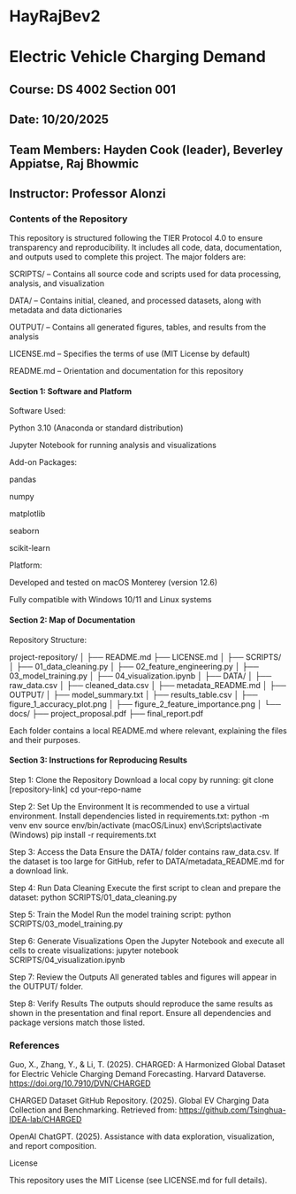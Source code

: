 # HayRajBev2
# Electric Vehicle Charging Demand

## Course: DS 4002 Section 001
## Date: 10/20/2025
## Team Members: Hayden Cook (leader), Beverley Appiatse, Raj Bhowmic
## Instructor: Professor Alonzi

### Contents of the Repository

This repository is structured following the TIER Protocol 4.0 to ensure transparency and reproducibility. It includes all code, data, documentation, and outputs used to complete this project. The major folders are:

SCRIPTS/ – Contains all source code and scripts used for data processing, analysis, and visualization

DATA/ – Contains initial, cleaned, and processed datasets, along with metadata and data dictionaries

OUTPUT/ – Contains all generated figures, tables, and results from the analysis

LICENSE.md – Specifies the terms of use (MIT License by default)

README.md – Orientation and documentation for this repository

#### Section 1: Software and Platform

Software Used:

Python 3.10 (Anaconda or standard distribution)

Jupyter Notebook for running analysis and visualizations

Add-on Packages:

pandas

numpy

matplotlib

seaborn

scikit-learn

Platform:

Developed and tested on macOS Monterey (version 12.6)

Fully compatible with Windows 10/11 and Linux systems

#### Section 2: Map of Documentation

Repository Structure:

project-repository/
│
├── README.md
├── LICENSE.md
│
├── SCRIPTS/
│ ├── 01_data_cleaning.py
│ ├── 02_feature_engineering.py
│ ├── 03_model_training.py
│ ├── 04_visualization.ipynb
│
├── DATA/
│ ├── raw_data.csv
│ ├── cleaned_data.csv
│ ├── metadata_README.md
│
├── OUTPUT/
│ ├── model_summary.txt
│ ├── results_table.csv
│ ├── figure_1_accuracy_plot.png
│ ├── figure_2_feature_importance.png
│
└── docs/
├── project_proposal.pdf
├── final_report.pdf

Each folder contains a local README.md where relevant, explaining the files and their purposes.

#### Section 3: Instructions for Reproducing Results

Step 1: Clone the Repository
Download a local copy by running:
git clone [repository-link]
cd your-repo-name

Step 2: Set Up the Environment
It is recommended to use a virtual environment. Install dependencies listed in requirements.txt:
python -m venv env
source env/bin/activate (macOS/Linux)
env\Scripts\activate (Windows)
pip install -r requirements.txt

Step 3: Access the Data
Ensure the DATA/ folder contains raw_data.csv. If the dataset is too large for GitHub, refer to DATA/metadata_README.md for a download link.

Step 4: Run Data Cleaning
Execute the first script to clean and prepare the dataset:
python SCRIPTS/01_data_cleaning.py

Step 5: Train the Model
Run the model training script:
python SCRIPTS/03_model_training.py

Step 6: Generate Visualizations
Open the Jupyter Notebook and execute all cells to create visualizations:
jupyter notebook SCRIPTS/04_visualization.ipynb

Step 7: Review the Outputs
All generated tables and figures will appear in the OUTPUT/ folder.

Step 8: Verify Results
The outputs should reproduce the same results as shown in the presentation and final report. Ensure all dependencies and package versions match those listed.

### References

Guo, X., Zhang, Y., & Li, T. (2025). CHARGED: A Harmonized Global Dataset for Electric Vehicle Charging Demand Forecasting. Harvard Dataverse. https://doi.org/10.7910/DVN/CHARGED

CHARGED Dataset GitHub Repository. (2025). Global EV Charging Data Collection and Benchmarking. Retrieved from: https://github.com/Tsinghua-IDEA-lab/CHARGED

OpenAI ChatGPT. (2025). Assistance with data exploration, visualization, and report composition.

License

This repository uses the MIT License (see LICENSE.md for full details).
